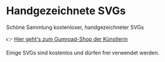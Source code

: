 # Handgezeichnete SVGs

Schöne Sammlung kostenloser, handgezeichneter SVGs

👉 [Hier geht's zum Gumroad-Shop der Künstlerin](https://maryamato88.gumroad.com/)

Einige SVGs sind kostenlos und dürfen frei verwendet werden.
